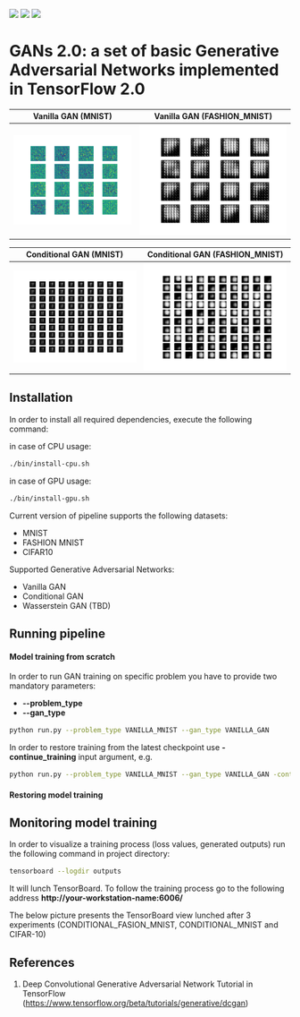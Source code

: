 ![](https://img.shields.io/badge/Python-3.6-green.svg) ![](https://img.shields.io/badge/TensorFlow-2.0.0-green.svg) ![](https://img.shields.io/badge/License-MIT-green.svg)

# GANs 2.0: a set of basic Generative Adversarial Networks implemented in TensorFlow 2.0
Vanilla GAN (MNIST)            |  Vanilla GAN (FASHION_MNIST)
:-------------------------:|:-------------------------:
![conditional_mnist](./pics/vanilla_mnist.gif)  |  ![conditional_fashion_mnist](./pics/vanilla_fashion_mnist.gif)


Conditional GAN (MNIST)            |  Conditional GAN (FASHION_MNIST)
:-------------------------:|:-------------------------:
![conditional_mnist](./pics/conditional_mnist.gif)  |  ![conditional_fashion_mnist](./pics/conditional_fashion_mnist.gif)

## Installation

In order to install all required dependencies, execute the following command:

in case of CPU usage:
```bash
./bin/install-cpu.sh
```

in case of GPU usage:
```bash
./bin/install-gpu.sh
```

Current version of pipeline supports the following datasets:
 * MNIST
 * FASHION MNIST
 * CIFAR10 
 
Supported Generative Adversarial Networks:
 * Vanilla GAN
 * Conditional GAN
 * Wasserstein GAN (TBD)

## Running pipeline

#### Model training from scratch
In order to run GAN training on specific problem you have to provide two mandatory parameters:
 * **--problem_type**
 * **--gan_type**
 
```bash
python run.py --problem_type VANILLA_MNIST --gan_type VANILLA_GAN
```

In order to restore training from the latest checkpoint use **-continue_training** input argument, e.g.
```bash
python run.py --problem_type VANILLA_MNIST --gan_type VANILLA_GAN -continue_training
```

#### Restoring model training

## Monitoring model training
In order to visualize a training process (loss values, generated outputs) run the following command in project directory:
```bash
tensorboard --logdir outputs
```
It will lunch TensorBoard. To follow the training process go to the following address **http://your-workstation-name:6006/** 

The below picture presents the TensorBoard view lunched after 3 experiments (CONDITIONAL_FASION_MNIST, CONDITIONAL_MNIST and CIFAR-10)

## References
1. Deep Convolutional Generative Adversarial Network Tutorial in TensorFlow (https://www.tensorflow.org/beta/tutorials/generative/dcgan)

